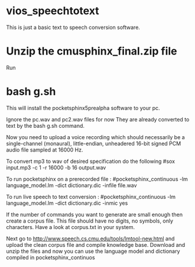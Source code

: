 # vios_speechtotext
This is just a basic text to speech conversion software.

# Unzip the cmusphinx_final.zip file

Run

# bash g.sh

This will install the pocketsphinx5prealpha software to your pc.

Ignore the pc.wav and pc2.wav files for now
They are already converted to text by the bash g.sh command.

Now you need to upload a voice recording which should necessarily be a single-channel (monaural), little-endian, unheadered 16-bit signed PCM audio file sampled at 16000 Hz.

To convert mp3 to wav of desired specification do the following
#sox input.mp3 -c 1 -r 16000 -b 16  output.wav

To run pocketsphinx on a prerecorded file :
#pocketsphinx_continuous -lm language_model.lm -dict dictionary.dic -infile file.wav

To run live speech to text conversion :
#pocketsphinx_continuous -lm language_model.lm -dict dictionary.dic -inmic yes


If the number of commands you want to generate are small enough then create a corpus file. This file should have no digits, no symbols, only characters. Have a look at corpus.txt in your system.

Next go to http://www.speech.cs.cmu.edu/tools/lmtool-new.html and upload the clean corpus file and compile knowledge base. Download and unzip the files and now you can use the language model and dictionary compiled in pocketsphinx_continuos
